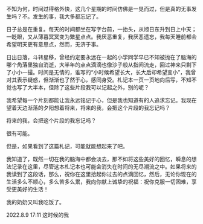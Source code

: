 
不知为何，时间过得格外快，这几个星期的时间仿佛是一晃而过，但是真的无事发生吗？不。发生的事，我大多都忘记了。

日子总是在重复。每天的时间都坐在写字台前，一抬头，从旭日东升到日上中天；一眨眼，又从薄暮冥冥变为繁星点点。我厌恶重复，我厌恶遗忘，我每天睡前都会希望明天更有意思点，然而，无济于事。

日出日落，斗转星移，曾经约定要永远在一起的小学同学早已不知被抛在了脑海的哪个角落里独自消逝，大半年的点点滴滴也像沙子般从指间流走，回过神来只剩下了小小一撮。时间是无情的，谁写的“小时候希望长大，长大后却希望变小”，我曾对其表示疑惑，但渐渐也了然于心，感同身受。札记本一页一页地向后写，不知不觉也写了大半本，但除了这些片段我可以记起之外，别的呢？

我希望每一个片刻都能让我永远铭记于心，但是我也知道有的人追求忘记。我现在望着天边渐落的夕阳想着将来，将来的我，会把这个片段的我忘记吗？

将来的我，会把这个片段的我忘记吗？

很有可能。

但是，如果看到了这篇札记，可能就能想起来了吧。

我知道了，既然一切在我的脑海中都会淡去，那不如将这些美好的回忆，瞬息的想法记录在这里，尽管这本札记本也可能会消失在时间的无尽潮流之中。如果将来的我读到了这段话，那么，祝你在这里拾起你过去的点滴回忆，然后，无论你现在的生活多么不顺心，多么苦多么累，我向你献上诚挚的祝福：祝你克服一切困难，享受更美好的生活！

我的奶奶又叫我吃饭了。

2022.8.9 17:11
这时候的我
